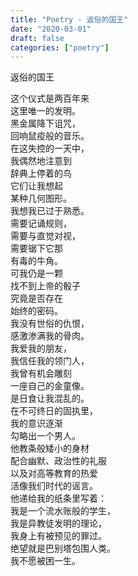 ```yaml
---
title: "Poetry - 返俗的国王"
date: "2020-03-01"
draft: false
categories: ["poetry"]
---
```

返俗的国王  
 
这个仪式是两百年来  
这里唯一的发明。  
黑金属降下诅咒，  
回响鼠疫般的音乐。  
在这失控的一天中，  
我偶然地注意到  
辞典上停着的鸟  
它们让我想起  
某种几何图形。  
我想我已过于熟悉。  
需要记诵规则，  
需要与直觉对视，  
需要锯下它那  
有毒的牛角。  
可我仍是一颗  
找不到上帝的骰子  
究竟是否存在  
始终的密码。  
我没有世俗的仇恨，  
感激渗满我的骨肉。  
我爱我的朋友，  
我信任我的领门人，  
我曾有机会雕刻  
一座自己的金童像。  
是日食让我混乱的。  
在不可终日的固执里，  
我的意识逐渐  
勾略出一个男人。  
他教条般矮小的身材  
配合幽默、政治性的礼服  
以及对高等教育的热爱  
活像我们时代的谣言。  
他递给我的纸条里写着：  
我是一个流水账般的学生，  
我是异教徒发明的理论，  
我身上有被预见的罪过。  
绝望就是巴别塔包围人类。  
我不愿被困一生。  